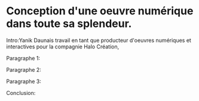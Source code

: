 # Conception d'une oeuvre numérique dans toute sa splendeur.

Intro:Yanik Daunais travail en tant que producteur d'oeuvres numériques et interactives pour la compagnie Halo Création,

Paragraphe 1:

Paragraphe 2:

Paragraphe 3:

Conclusion:
